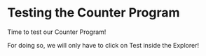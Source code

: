 # Testing the Counter Program

Time to test our Counter Program!

For doing so, we will only have to click on Test inside the Explorer!

